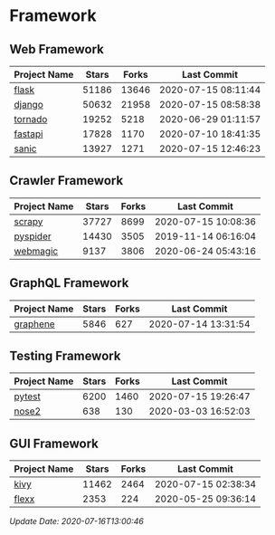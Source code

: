 # Framework

## Web Framework

| Project Name | Stars | Forks | Last Commit |
| ------------ | ----- | ----- | ----------- |
| [flask](https://github.com/pallets/flask) | 51186 | 13646 | 2020-07-15 08:11:44 |
| [django](https://github.com/django/django) | 50632 | 21958 | 2020-07-15 08:58:38 |
| [tornado](https://github.com/tornadoweb/tornado) | 19252 | 5218 | 2020-06-29 01:11:57 |
| [fastapi](https://github.com/tiangolo/fastapi) | 17828 | 1170 | 2020-07-10 18:41:35 |
| [sanic](https://github.com/huge-success/sanic) | 13927 | 1271 | 2020-07-15 12:46:23 |

## Crawler Framework

| Project Name | Stars | Forks | Last Commit |
| ------------ | ----- | ----- | ----------- |
| [scrapy](https://github.com/scrapy/scrapy) | 37727 | 8699 | 2020-07-15 10:08:36 |
| [pyspider](https://github.com/binux/pyspider) | 14430 | 3505 | 2019-11-14 06:16:04 |
| [webmagic](https://github.com/code4craft/webmagic) | 9137 | 3806 | 2020-06-24 05:43:16 |

## GraphQL Framework

| Project Name | Stars | Forks | Last Commit |
| ------------ | ----- | ----- | ----------- |
| [graphene](https://github.com/graphql-python/graphene) | 5846 | 627 | 2020-07-14 13:31:54 |

## Testing Framework

| Project Name | Stars | Forks | Last Commit |
| ------------ | ----- | ----- | ----------- |
| [pytest](https://github.com/pytest-dev/pytest) | 6200 | 1460 | 2020-07-15 19:26:47 |
| [nose2](https://github.com/nose-devs/nose2) | 638 | 130 | 2020-03-03 16:52:03 |

## GUI Framework

| Project Name | Stars | Forks | Last Commit |
| ------------ | ----- | ----- | ----------- |
| [kivy](https://github.com/kivy/kivy) | 11462 | 2464 | 2020-07-15 02:38:34 |
| [flexx](https://github.com/flexxui/flexx) | 2353 | 224 | 2020-05-25 09:36:14 |

*Update Date: 2020-07-16T13:00:46*